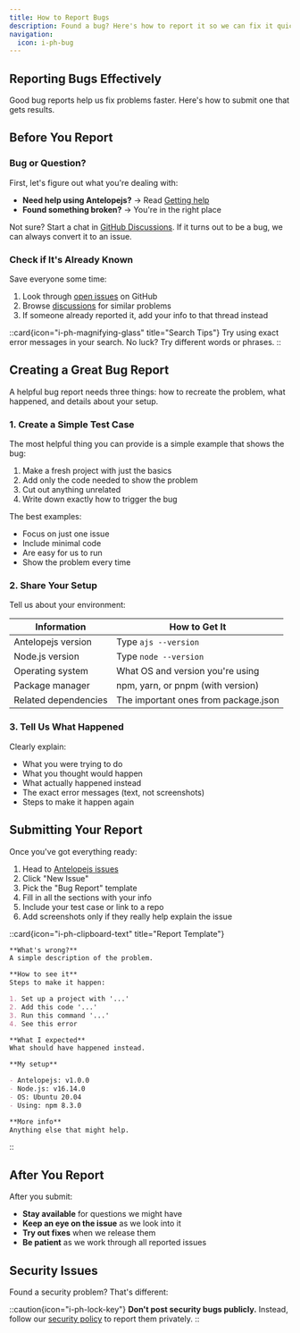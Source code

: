 ```yaml
---
title: How to Report Bugs
description: Found a bug? Here's how to report it so we can fix it quickly.
navigation:
  icon: i-ph-bug
---
```


## Reporting Bugs Effectively

Good bug reports help us fix problems faster. Here's how to submit one that gets results.

## Before You Report

### Bug or Question?

First, let's figure out what you're dealing with:

- **Need help using Antelopejs?** → Read [Getting help](1.getting-help.md)
- **Found something broken?** → You're in the right place

Not sure? Start a chat in [GitHub Discussions](https://github.com/antelopejs/antelopejs/discussions). If it turns out to be a bug, we can always convert it to an issue.

### Check if It's Already Known

Save everyone some time:

1. Look through [open issues](https://github.com/antelopejs/antelopejs/issues) on GitHub
2. Browse [discussions](https://github.com/antelopejs/antelopejs/discussions) for similar problems
3. If someone already reported it, add your info to that thread instead

::card{icon="i-ph-magnifying-glass" title="Search Tips"}
Try using exact error messages in your search. No luck? Try different words or phrases.
::

## Creating a Great Bug Report

A helpful bug report needs three things: how to recreate the problem, what happened, and details about your setup.

### 1. Create a Simple Test Case

The most helpful thing you can provide is a simple example that shows the bug:

1. Make a fresh project with just the basics
2. Add only the code needed to show the problem
3. Cut out anything unrelated
4. Write down exactly how to trigger the bug

The best examples:

- Focus on just one issue
- Include minimal code
- Are easy for us to run
- Show the problem every time

### 2. Share Your Setup

Tell us about your environment:

| Information          | How to Get It                        |
| -------------------- | ------------------------------------ |
| Antelopejs version   | Type `ajs --version`                 |
| Node.js version      | Type `node --version`                |
| Operating system     | What OS and version you're using     |
| Package manager      | npm, yarn, or pnpm (with version)    |
| Related dependencies | The important ones from package.json |

### 3. Tell Us What Happened

Clearly explain:

- What you were trying to do
- What you thought would happen
- What actually happened instead
- The exact error messages (text, not screenshots)
- Steps to make it happen again

## Submitting Your Report

Once you've got everything ready:

1. Head to [Antelopejs issues](https://github.com/antelopejs/antelopejs/issues)
2. Click "New Issue"
3. Pick the "Bug Report" template
4. Fill in all the sections with your info
5. Include your test case or link to a repo
6. Add screenshots only if they really help explain the issue

::card{icon="i-ph-clipboard-text" title="Report Template"}

```markdown
**What's wrong?**
A simple description of the problem.

**How to see it**
Steps to make it happen:

1. Set up a project with '...'
2. Add this code '...'
3. Run this command '...'
4. See this error

**What I expected**
What should have happened instead.

**My setup**

- Antelopejs: v1.0.0
- Node.js: v16.14.0
- OS: Ubuntu 20.04
- Using: npm 8.3.0

**More info**
Anything else that might help.
```

::

## After You Report

After you submit:

- **Stay available** for questions we might have
- **Keep an eye on the issue** as we look into it
- **Try out fixes** when we release them
- **Be patient** as we work through all reported issues

## Security Issues

Found a security problem? That's different:

::caution{icon="i-ph-lock-key"}
**Don't post security bugs publicly.** Instead, follow our [security policy](https://github.com/antelopejs/antelopejs/security/policy) to report them privately.
::
